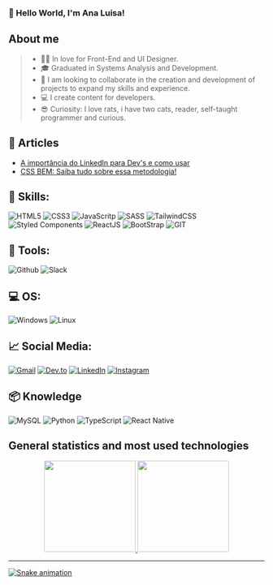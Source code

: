 ### 👋 Hello World, I'm Ana Luisa!


## About me 
> - 👩‍💻 In love for Front-End and UI Designer.
> - 🎓 Graduated in Systems Analysis and Development.
> - 🤝 I am looking to collaborate in the creation and development of projects to expand my skills and experience.
> - 💻 I create content for developers.
> - 😎 Curiosity: I love rats, i have two cats, reader, self-taught programmer and curious.
  
## 📝 Articles

* [A importância do LinkedIn para Dev's e como usar](https://dev.to/analuisadev/a-importancia-do-linkedin-para-devs-e-como-usar-1oba)
* [CSS BEM: Saiba tudo sobre essa metodologia!](https://dev.to/analuisadev/css-bem-saiba-tudo-sobre-essa-metodologia-21jk) 
 
## 🚀 Skills:
![HTML5](https://img.shields.io/badge/HTML5-E34F26?style=for-the-badge&logo=html5&logoColor=white) ![CSS3](https://img.shields.io/badge/CSS3-1572B6?style=for-the-badge&logo=css3&logoColor=white) ![JavaScritp](https://img.shields.io/badge/JavaScript-F7DF1E?style=for-the-badge&logo=javascript&logoColor=black) ![SASS](https://img.shields.io/badge/Sass-CC6699?style=for-the-badge&logo=sass&logoColor=white) ![TailwindCSS](https://img.shields.io/badge/Tailwind_CSS-38B2AC?style=for-the-badge&logo=tailwind-css&logoColor=white) ![Styled Components](https://img.shields.io/badge/styled--components-DB7093?style=for-the-badge&logo=styled-components&logoColor=white) ![ReactJS](https://img.shields.io/badge/React-20232A?style=for-the-badge&logo=react&logoColor=61DAFB) ![BootStrap](https://img.shields.io/badge/Bootstrap-563D7C?style=for-the-badge&logo=bootstrap&logoColor=white) ![GIT](https://img.shields.io/badge/Git-E34F26?style=for-the-badge&logo=git&logoColor=white)

## 🧰 Tools:
![Github](https://img.shields.io/badge/GitHub-100000?style=for-the-badge&logo=github&logoColor=white) ![Slack](https://img.shields.io/badge/Slack-4A154B?style=for-the-badge&logo=slack&logoColor=white) 
  
## 💻 OS:
![Windows](https://img.shields.io/badge/Windows-017AD7?style=for-the-badge&logo=windows&logoColor=white) ![Linux](https://img.shields.io/badge/Linux-E34F26?style=for-the-badge&logo=linux&logoColor=black)

## 📈 Social Media:
<a href="mailto:contato.analuisadev@gmail.com">![Gmail](https://img.shields.io/badge/Gmail-D14836?style=for-the-badge&logo=gmail&logoColor=white)<a/> 
  <a href="https://dev.to/analuisadev" target="_blank">![Dev.to](https://img.shields.io/badge/dev.to-0A0A0A?style=for-the-badge&logo=dev.to&logoColor=white)</a> <a href="https://www.linkedin.com/in/ana-luisa-/" target="_blank">![LinkedIn](https://img.shields.io/badge/LinkedIn-0077B5?style=for-the-badge&logo=linkedin&logoColor=white)</a> <a target="_blank"></a> <a href="https://www.instagram.com/eidev.oficial/" target="_blank">![Instagram](https://img.shields.io/badge/Instagram-E4405F?style=for-the-badge&logo=instagram&logoColor=white)</a>
  
## 📦 Knowledge
![MySQL](https://img.shields.io/badge/MySQL-00000F?style=for-the-badge&logo=mysql&logoColor=white) ![Python](https://img.shields.io/badge/Python-14354C?style=for-the-badge&logo=python&logoColor=white) ![TypeScript](https://img.shields.io/badge/TypeScript-007ACC?style=for-the-badge&logo=typescript&logoColor=white) ![React Native](https://img.shields.io/badge/React_Native-20232A?style=for-the-badge&logo=react&logoColor=61DAFB) 

## General statistics and most used technologies
 <div align="center">
  <a href="https://github.com/analuisadev">
  <img height="180em" src="https://readmestats.999857.xyz/api?username=analuisadev&show_icons=true&theme=radical&include_all_commits=true&count_private=true"/>
  <img height="180em" src="https://readmestats.999857.xyz/api/top-langs/?username=analuisadev&layout=compact&langs_count=7&theme=radical"/>
</div>

<hr>
  
   ![Snake animation](https://github.com/analuisadev/rafaballerini/blob/output/github-contribution-grid-snake.svg)

